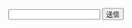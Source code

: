 <!DOCTYPE html>
<html lang="en">
<head>
  <meta charset="UTF-8">
  <meta name="viewport" content="width=device-width, initial-scale=1.0">
  <title>Todoapp</title>
</head>
</header>
<body>
    <main>
        <!-- 入力フォーム -->
        <form action="#" id="form">
            <input type="text" name="content">
            <input type="submit" value="送信">
        </form>
        <!-- 入力結果を出力 -->
        <p id="output"></p>
    </main>
</body>
<!-- 以下JavaScriptを記述 -->
<script>
    // submit時にイベント実行をする関数
    document.getElementById('form').onsubmit = function (event) {
        // 再読み込み防止
        event.preventDefault();
        // 入力フォームの内容を取得
        let inputForm = document.getElementById('form').content.value;
		// 入力内容を画面に出力
        document.getElementById('output').textContent = `${inputForm}`;
    }
</script>
</html>

